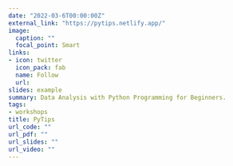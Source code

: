 ```yaml
---
date: "2022-03-6T00:00:00Z"
external_link: "https://pytips.netlify.app/"
image:
  caption: ""
  focal_point: Smart
links:
- icon: twitter
  icon_pack: fab
  name: Follow
  url: 
slides: example
summary: Data Analysis with Python Programming for Beginners.
tags:
- workshops
title: PyTips
url_code: ""
url_pdf: ""
url_slides: ""
url_video: ""
---
```

